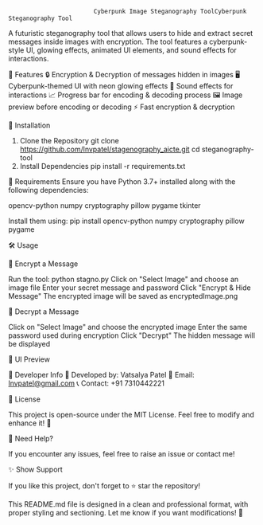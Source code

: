                             Cyberpunk Image Steganography ToolCyberpunk Steganography Tool


A futuristic steganography tool that allows users to hide and extract secret messages inside images with encryption. The tool features a cyberpunk-style UI, glowing effects, animated UI elements, and sound effects for interactions.


📌 Features
🔒 Encryption & Decryption of messages hidden in images
🖥️ Cyberpunk-themed UI with neon glowing effects
🎵 Sound effects for interactions
📈 Progress bar for encoding & decoding process
🖼️ Image preview before encoding or decoding
⚡ Fast encryption & decryption

🚀 Installation
1. Clone the Repository
git clone https://github.com/lnvpatel/stagenography_aicte.git
cd steganography-tool
2. Install Dependencies
pip install -r requirements.txt

📂 Requirements
Ensure you have Python 3.7+ installed along with the following dependencies:

opencv-python
numpy
cryptography
pillow
pygame
tkinter


Install them using:
                           pip install opencv-python numpy cryptography pillow pygame

🛠️ Usage

🔹 Encrypt a Message

Run the tool:
python stagno.py
Click on "Select Image" and choose an image file
Enter your secret message and password
Click "Encrypt & Hide Message"
The encrypted image will be saved as encryptedImage.png

🔹 Decrypt a Message

Click on "Select Image" and choose the encrypted image
Enter the same password used during encryption
Click "Decrypt"
The hidden message will be displayed

📸 UI Preview

🔗 Developer Info
👤 Developed by: Vatsalya Patel
📧 Email: lnvpatel@gmail.com
📞 Contact: +91 7310442221

📜 License

This project is open-source under the MIT License. Feel free to modify and enhance it! 🚀

🔹 Need Help?

If you encounter any issues, feel free to raise an issue or contact me!

✨ Show Support

If you like this project, don't forget to ⭐ star the repository!

This README.md file is designed in a clean and professional format, with proper styling and sectioning. Let me know if you want modifications! 🚀
